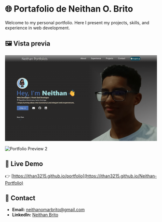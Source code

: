 # 🌐 Portafolio de Neithan O. Brito

Welcome to my personal portfolio.
Here I present my projects, skills, and experience in web development.

## 🖼️ Vista previa
![Portfolio Preview](assets/imgs/preview.png)

![Portfolio Preview 2](assets/imgs/preview2.png)

## 🚀 Live Demo
👉 [https://ithan3215.github.io/portfolio](https://ithan3215.github.io/Neithan-Portfolio)

## 📧 Contact
- **Email:** neithanomarbrito@gmail.com 
- **LinkedIn:** [Neithan Brito](https://www.linkedin.com/in/neithan-brito-b93744346/)
